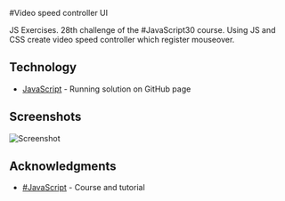 #Video speed controller UI

JS Exercises. 28th challenge of the #JavaScript30 course.
Using JS and CSS create video speed controller which register mouseover.

## Technology

* [JavaScript](https://kmthorsnes.github.io/28-video-speed-controller/) - Running solution on GitHub page

## Screenshots
![Screenshot](https://github.com/kmthorsnes/28-video-speed-controller/blob/master/screenshots/gif1.gif?raw=true "Optional title")

## Acknowledgments

* [#JavaScript](https://javascript30.com/) - Course and tutorial